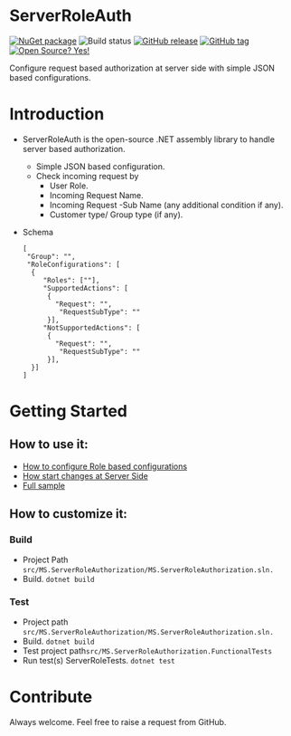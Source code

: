 # ServerRoleAuth

[![NuGet package](https://img.shields.io/nuget/v/ServerRoleAuth.svg)](https://www.nuget.org/packages/ServerRoleAuth/) ![Build status](https://github.com/ankitvarmait/ServerRoleAuth/workflows/.NET%20Core%20Pack/badge.svg?branch=master)
[![GitHub release](https://img.shields.io/github/release/ankitvarmait/ServerRoleAuth.svg)](https://GitHub.com/ankitvarmait/ServerRoleAuth/releases)
[![GitHub tag](https://img.shields.io/github/tag/ankitvarmait/ServerRoleAuth.svg)](https://GitHub.com/ankitvarmait/ServerRoleAuth/tags/)
[![Open Source? Yes!](https://badgen.net/badge/Open%20Source%20%3F/Yes%21/blue?icon=github)](https://github.com/ankitvarmait/ServerRoleAuth)

Configure request based authorization at server side with simple JSON based configurations.

# Introduction 
* ServerRoleAuth is the open-source .NET assembly library to handle server based authorization.
  * Simple JSON based configuration. 
  * Check incoming request by 
     * User Role.
     * Incoming Request Name.
     * Incoming Request -Sub Name (any additional condition if any). 
     * Customer type/ Group type (if any).
 
 * Schema
	  ``` josn
	  [
	   "Group": "",
	   "RoleConfigurations": [
		{
		   "Roles": [""],
		   "SupportedActions": [
			{
			  "Request": "",
			   "RequestSubType": ""
			}],
		   "NotSupportedActions": [
			{
			  "Request": "",
			   "RequestSubType": ""
			}],
		}]
	  ]
	 ```
	 
# Getting Started
## How to use it:
* [How to configure Role based configurations](https://github.com/ankitvarmait/ServerRoleAuth/blob/master/Docs/ConfigureJson.md)
* [How start changes at Server Side](https://github.com/ankitvarmait/ServerRoleAuth/blob/master/Docs/ServerSideChanges.md) 
* [Full sample](https://github.com/ankitvarmait/ServerRoleAuth/blob/master/Docs/FullSample.md) 

## How to customize it:
### Build
* Project Path `src/MS.ServerRoleAuthorization/MS.ServerRoleAuthorization.sln.`
* Build. `dotnet build`

### Test
* Project path `src/MS.ServerRoleAuthorization/MS.ServerRoleAuthorization.sln.`
* Build. `dotnet build`
* Test project path`src/MS.ServerRoleAuthorization.FunctionalTests`
* Run test(s) ServerRoleTests. `dotnet test`

# Contribute
Always welcome. Feel free to raise a request from GitHub.


